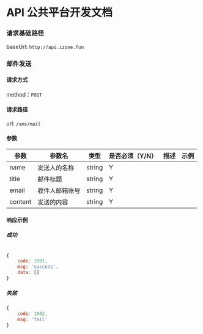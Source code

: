 # API 公共平台开发文档

### 请求基础路径

baseUrl: ``http://api.izone.fun``

### 邮件发送

#### 请求方式

method：``POST``

#### 请求路径

url: ``/sms/mail``

#### 参数

| 参数 | 参数名 |  类型 | 是否必须（Y/N） | 描述 | 示例 |
| ------- | ------- |------- | ------- |------- | ------- |
|    name     |     发送人的名称    |	string	|    Y     |         |
|    title     |   邮件标题      |	string	|     Y    |         |
|    email     |   收件人邮箱账号      |	string	|    Y     |         |
|    content     |   发送的内容      |	string	|     Y    |         |


#### 响应示例

##### 成功


````js

{
	code: 1001,
	msg: 'success',
	data: []
}


````

##### 失败
````js
{
	code: 1002,
	msg: 'fail'
}

````